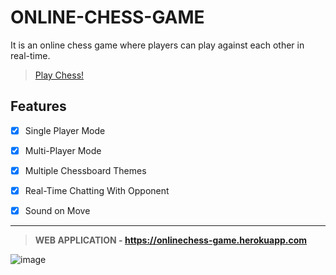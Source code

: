 # ONLINE-CHESS-GAME

 It is an online chess game where players can play against each other in real-time.
 
 >[Play Chess!](https://chess723.herokuapp.com/)
 
## Features

 - [X] Single Player Mode
 
 - [X] Multi-Player Mode
 
 - [X] Multiple Chessboard Themes
 
 - [X] Real-Time Chatting With Opponent
 
 - [X] Sound on Move

---

>**WEB APPLICATION - https://onlinechess-game.herokuapp.com**

![image](https://user-images.githubusercontent.com/54937357/160670075-ec91172a-fcf4-4bed-b8f9-c5b98ab65a6e.png)
